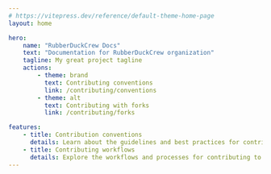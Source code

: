 ```yaml
---
# https://vitepress.dev/reference/default-theme-home-page
layout: home

hero:
    name: "RubberDuckCrew Docs"
    text: "Documentation for RubberDuckCrew organization"
    tagline: My great project tagline
    actions:
        - theme: brand
          text: Contributing conventions
          link: /contributing/conventions
        - theme: alt
          text: Contributing with forks
          link: /contributing/forks

features:
    - title: Contribution conventions
      details: Learn about the guidelines and best practices for contributing to our projects.
    - title: Contributing workflows
      details: Explore the workflows and processes for contributing to our projects.
---
```

